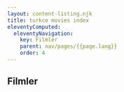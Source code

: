 ```yaml
---
layout: content-listing.njk
title: turkce movies index
eleventyComputed:
  eleventyNavigation:
    key: Filmler
    parent: nav/pages/{{page.lang}}
    order: 4
---
```


## Filmler
